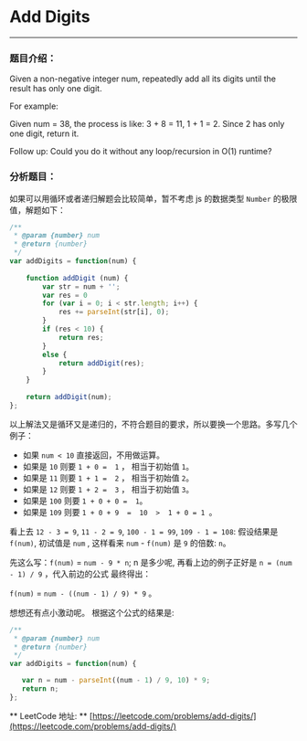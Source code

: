 # Add Digits 

---

### 题目介绍：

Given a non-negative integer num, repeatedly add all its digits until the result has only one digit.

For example:

Given num = 38, the process is like: 3 + 8 = 11, 1 + 1 = 2. Since 2 has only one digit, return it.

Follow up:
Could you do it without any loop/recursion in O(1) runtime?



### 分析题目：

如果可以用循环或者递归解题会比较简单，暂不考虑 js 的数据类型 `Number` 的极限值，解题如下：


```js
/**
 * @param {number} num
 * @return {number}
 */
var addDigits = function(num) {
    
    function addDigit (num) {
        var str = num + ''; 
        var res = 0
        for (var i = 0; i < str.length; i++) {
            res += parseInt(str[i], 0); 
        }
        if (res < 10) {
            return res;
        }
        else {
            return addDigit(res); 
        }
    }
    
    return addDigit(num);
};
```

以上解法又是循环又是递归的，不符合题目的要求，所以要换一个思路。多写几个例子：

* 如果 `num < 10` 直接返回，不用做运算。 
* 如果是 `10` 则要 `1 + 0 =  1` ， 相当于初始值 `1`。
* 如果是 `11` 则要 `1 + 1 =  2` ， 相当于初始值 `2`。
* 如果是 `12` 则要 `1 + 2 =  3` ， 相当于初始值 `3`。
* 如果是 `100` 则要 `1 + 0 + 0 =  1`。
* 如果是 `109` 则要 `1 + 0 + 9  =  10  >  1 + 0 = 1 `。


看上去 `12 - 3 = 9`, `11 - 2 = 9`, `100 - 1 = 99`, `109 - 1 = 108`: 假设结果是 `f(num)`, 初试值是 `num` , 这样看来 `num` - `f(num)` 是 `9` 的倍数: `n`。

先这么写：`f(num)` = `num - 9 * n`; n 是多少呢, 再看上边的例子正好是 `n = (num - 1) / 9` ，代入前边的公式 最终得出：

`f(num)` = `num - ((num - 1) / 9) * 9` 。

想想还有点小激动呢。 根据这个公式的结果是: 


```js
/**
 * @param {number} num
 * @return {number}
 */
var addDigits = function(num) {

   var n = num - parseInt((num - 1) / 9, 10) * 9;
   return n; 
};
```


** LeetCode 地址: ** [https://leetcode.com/problems/add-digits/](https://leetcode.com/problems/add-digits/)
